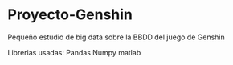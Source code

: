# Proyecto-Genshin
Pequeño estudio de big data sobre la BBDD del juego de Genshin

Librerias usadas:
  Pandas 
  Numpy
  matlab
